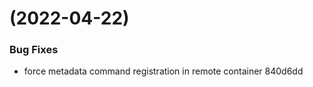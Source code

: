 #  (2022-04-22)


### Bug Fixes

* force metadata command registration in remote container 840d6dd



